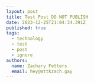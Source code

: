 ```yaml
---
layout: post
title: Test Post DO NOT PUBLISH
date: 2023-12-25T21:04:34.391Z
published: true
tags:
  - technology
  - test
  - post
  - ignore
authors:
  name: Zachary Fetters
  email: hey@attkzach.gay
---
```

